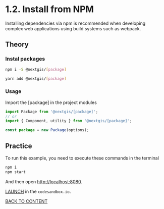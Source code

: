 # 1.2. Install from NPM

Installing dependencies via npm is recommended when developing complex web applications using build systems such as webpack.

## Theory

### Instal packages

```bash
npm i -S @nextgis/[package]
```

```bash
yarn add @nextgis/[package]
```

### Usage

Import the [package] in the project modules

```javascript
import Package from '@nextgis/[package]';
// or
import { Component, utility } from '@nextgis/[package]';

const package = new Package(options);
```

## Practice

To run this example, you need to execute these commands in the terminal

```bash
npm i
npm start
```

And then open [http://localhost:8080](http://localhost:8080).

[LAUNCH](https://githubbox.com/nextgis/ngf-tutorial/tree/master/tutorials/1_2_install_from_npm) in the `codesandbox.io`.

[BACK TO CONTENT](../../README.md)
